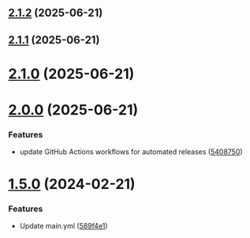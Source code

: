 ## [2.1.2](https://github.com/manthanank/dailydotdevcard/compare/v2.1.1...v2.1.2) (2025-06-21)



## [2.1.1](https://github.com/manthanank/dailydotdevcard/compare/v2.1.0...v2.1.1) (2025-06-21)



# [2.1.0](https://github.com/manthanank/dailydotdevcard/compare/v2.0.0...v2.1.0) (2025-06-21)



# [2.0.0](https://github.com/manthanank/dailydotdevcard/compare/v1.5.0...v2.0.0) (2025-06-21)


### Features

* update GitHub Actions workflows for automated releases ([5408750](https://github.com/manthanank/dailydotdevcard/commit/54087503f3faf183bccef9dbf7aab1a581bed4ed))



# [1.5.0](https://github.com/manthanank/dailydotdevcard/compare/v1.4.0...v1.5.0) (2024-02-21)


### Features

* Update main.yml ([589f4e1](https://github.com/manthanank/dailydotdevcard/commit/589f4e1688ad30f765e38e72dff086afcfc567da))



